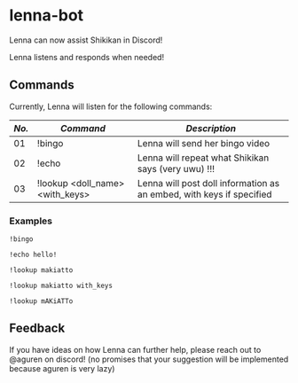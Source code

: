 # lenna-bot
Lenna can now assist Shikikan in Discord!

Lenna listens and responds when needed!

## Commands
Currently, Lenna will listen for the following commands:

| *No.* | *Command*                         | *Description*                                                         |
| ----- | --------------------------------- | --------------------------------------------------------------------- | 
| 01    | !bingo                            | Lenna will send her bingo video                                       |
| 02    | !echo                             | Lenna will repeat what Shikikan says (very uwu) !!!                   |
| 03    | !lookup <doll_name> <with_keys>   | Lenna will post doll information as an embed, with keys if specified  |

### Examples
`!bingo`

`!echo hello!`

`!lookup makiatto`

`!lookup makiatto with_keys`

`!lookup mAKiATTo`

## Feedback

If you have ideas on how Lenna can further help, please reach out to @aguren on discord! (no promises that your suggestion will be implemented because aguren is very lazy)
